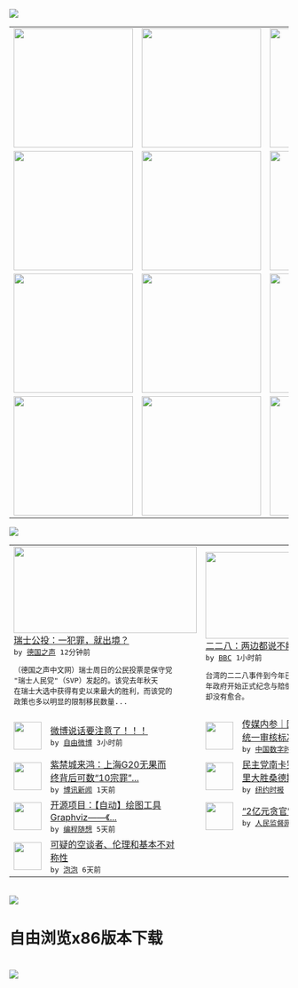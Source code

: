 

<a href="https://github.com/greatfire/z/raw/master/FreeBrowser.apk"><img src="https://raw.githubusercontent.com/greatfire/wiki/master/x/header.png" /></a><table><tr><td width="262" align="center" valign="center"><a href="https://github.com/greatfire/wiki/wiki/nyt" title="纽约时报中文网 国际纵览"><img src="https://raw.githubusercontent.com/greatfire/wiki/master/x/nyt_flag.png" width="215"/></a></td><td width="262" align="center" valign="center"><a href="https://github.com/greatfire/wiki/wiki/dw" title=""><img src="https://raw.githubusercontent.com/greatfire/wiki/master/x/dw_flag.png" width="215"/></a></td><td width="262" align="center" valign="center"><a href="https://github.com/greatfire/wiki/wiki/rmjd" title=""><img src="https://raw.githubusercontent.com/greatfire/wiki/master/x/rmjd_flag.png" width="215"/></a></td></tr><tr><td width="262" align="center" valign="center"><a href="https://github.com/paopaonetizen/website" title="泡泡 - 未经审查的互联网信息"><img src="https://raw.githubusercontent.com/greatfire/wiki/master/x/pp_flag.png" width="215"/></a></td><td width="262" align="center" valign="center"><a href="https://github.com/getlantern/mirror" title="以及自由微博和GreatFire.org官方中文论坛"><img src="https://raw.githubusercontent.com/greatfire/wiki/master/x/lantern_flag.png" width="215"/></a></td><td width="262" align="center" valign="center"><a href="https://github.com/cdtmirrors/m/" title=""><img src="https://raw.githubusercontent.com/greatfire/wiki/master/x/cdt_flag.png" width="215"/></a></td></tr><tr><td width="262" align="center" valign="center"><a href="https://github.com/program-think/blog" title="编程随想的博客"><img src="https://raw.githubusercontent.com/greatfire/wiki/master/x/pt_flag.png" width="215"/></a></td><td width="262" align="center" valign="center"><a href="https://github.com/greatfire/wiki/wiki/bbc" title=""><img src="https://raw.githubusercontent.com/greatfire/wiki/master/x/bbc_flag.png" width="215"/></a></td><td width="262" align="center" valign="center"><a href="https://github.com/freeweibo/s" title="自由微博 - 匿名和不受屏蔽的新浪微博搜索"><img src="https://raw.githubusercontent.com/greatfire/wiki/master/x/fw_flag.png" width="215"/></a></td></tr><tr><td width="262" align="center" valign="center"><a href="https://github.com/greatfire/wiki/wiki/google" title=""><img src="https://raw.githubusercontent.com/greatfire/wiki/master/x/google_flag.png" width="215"/></a></td><td width="262" align="center" valign="center"><a href="https://github.com/bxnews/boxun" title=""><img src="https://raw.githubusercontent.com/greatfire/wiki/master/x/bx_flag.png" width="215"/></a></td><td width="262" align="center" valign="center"><a href="https://github.com/greatfire/wiki/wiki/open-source" title="欢迎访问GreatFire.org开发者项目网站"><img src="https://raw.githubusercontent.com/greatfire/wiki/master/x/open-source_flag.png" width="215"/></a></td></tr></table><img src="https://raw.githubusercontent.com/greatfire/wiki/master/x/newsfeed text.png" /><table cols="4"><tr><td colspan="2" width="380"><a href="http://dw.com/p/1I3gK?maca=chi-GK-text-greatfire-all-chinese-15625-xml-mrss"><img src="http://www.dw.com/image/0,,19075372_302,00.jpg" width="330" height="156"/></a></br><a href="http://dw.com/p/1I3gK?maca=chi-GK-text-greatfire-all-chinese-15625-xml-mrss">瑞士公投：一犯罪，就出境？</a></br><kbd> by <a href="http://dw.de">德国之声</a> 12分钟前 </kbd></br><pre>（德国之声中文网）瑞士周日的公民投票是保守党<br/>"瑞士人民党"（SVP）发起的。该党去年秋天<br/>在瑞士大选中获得有史以来最大的胜利，而该党的<br/>政策也多以明显的限制移民数量...</pre></td><td colspan="2" width="380"><a href="http://www.bbc.com/zhongwen/simp/china/2016/02/160228_ana_228_healing"><img src="http://ichef.bbci.co.uk/news/ws/106/amz/worldservice/live/assets/images/2016/02/28/160228111254_228_park_taipei_304x171_bbcchinese_nocredit.jpg" width="330" height="156"/></a></br><a href="http://www.bbc.com/zhongwen/simp/china/2016/02/160228_ana_228_healing">二二八：两边都说不能忘记但是距离很远</a></br><kbd> by <a href="http://www.bbc.co.uk/zhongwen/simp">BBC</a> 1小时前 </kbd></br><pre>台湾的二二八事件到今年已经69年，从1995<br/>年政府开始正式纪念与赔偿也过了20年，但伤口<br/>却没有愈合。</pre></td></tr><tr><td><img src="http://ww1.sinaimg.cn/large/65dc17d3jw1f1f49rdtenj20c707kmxg.jpg" width="50" height="50"/></td><td width="280"><a href="https://freeweibo.com/weibo/3947537113393652">微博说话要注意了！！！</a></br><kbd> by <a href="https://freeweibo.com/">自由微博</a> 3小时前 </kbd></td><td><img src="http://i0.wp.com/chinadigitaltimes.net/chinese/files/2016/02/cctv1-topbox.jpg?w=550" width="50" height="50"/></td><td width="280"><a href="http://feedproxy.google.com/~r/chinadigitaltimes/main-page/~3/NMY7kU0AY5E/">传媒内参｜网剧将实行线上线下<br/>统一审核标准</a></br><kbd> by <a href="http://chinadigitaltimes.net/chinese/">中国数字时代</a> 4小时前 </kbd></td></tr><tr><td><img src="http://www.boxun.com/news/images/2016/02/201602281830china1.jpg" width="50" height="50"/></td><td width="280"><a href="http://www.boxun.com/news/gb/china/2016/02/201602281830.shtml">紫禁城来鸿：上海G20无果而<br/>终背后可数“10宗罪”...</a></br><kbd> by <a href="http://www.boxun.com">博讯新闻</a> 1天前 </kbd></td><td><img src="http://static01.nyt.com/images/2016/02/28/us/28southcarolina-web-5/28southcarolina-web-5-articleLarge.jpg" width="50" height="50"/></td><td width="280"><a href="https://d3qlz4p8smvoli.cloudfront.net/usa/20160228/c28southcarolina/">民主党南卡罗莱纳州初选：希拉<br/>里大胜桑德斯</a></br><kbd> by <a href="http://m.cn.nytimes.com/">纽约时报</a> 1天前 </kbd></td></tr><tr><td><img src="http://lh4.googleusercontent.com/fkVpNoNysQXG3Q9ZNUZPW6QwNcXa0Qu_aE0TSSHFIczPC7PLjPpu1QIOtbt04qBrTZAUlxDSvvekxE_pDQ2WDKbaufdDw0J0BDVg2WAHSA6DSBa_FnWmTAfxHyEJxxL5uSuxrkzLr48" width="50" height="50"/></td><td width="280"><a href="http://feedproxy.google.com/~r/programthink/~3/Efk8QUhZSS0/opensource-review-graphviz.html">开源项目：【自动】绘图工具 <br/>Graphviz——《...</a></br><kbd> by <a href="http://program-think.blogspot.com">编程随想</a> 5天前 </kbd></td><td><img src="http://www.rmjdw.com/uploads/allimg/160223/10101CB7-0.jpg" width="50" height="50"/></td><td width="280"><a href="http://www.rmjdw.com//fanfuqianshao/20160223/15516.html">“2亿元贪官”开罚单不手软 </a></br><kbd> by <a href="http://www.rmjdw.com/">人民监督网</a> 5天前 </kbd></td></tr><tr><td><img src="https://raw.githubusercontent.com/greatfire/wiki/master/x/pp_logo.png" width="50" height="50"/></td><td width="280"><a href="https://pao-pao.net/article/675">可疑的空谈者、伦理和基本不对<br/>称性</a></br><kbd> by <a href="https://pao-pao.net">泡泡</a> 6天前 </kbd></td></table></br><a href="https://github.com/greatfire/z/raw/master/FreeBrowser.apk"><img src="https://raw.githubusercontent.com/greatfire/wiki/master/x/download app.png" /></a><h1>自由浏览x86版本下载<h1><a href="https://github.com/greatfire/z/raw/master/FreeBrowser-x86.apk"><img src="https://raw.githubusercontent.com/greatfire/images/master/fb86.qr.png" /></a>